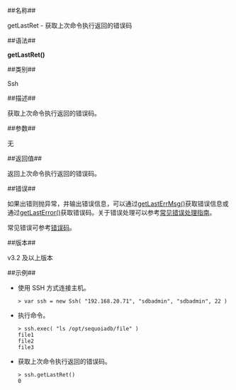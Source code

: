 ##名称##

getLastRet - 获取上次命令执行返回的错误码

##语法##

**getLastRet()**

##类别##

Ssh

##描述##

获取上次命令执行返回的错误码。

##参数##

无

##返回值##

返回上次命令执行返回的错误码。

##错误##

如果出错则抛异常，并输出错误信息，可以通过[getLastErrMsg()](manual/Manual/Sequoiadb_Command/Global/getLastErrMsg.md)获取错误信息或通过[getLastError()](manual/Manual/Sequoiadb_Command/Global/getLastError.md)获取错误码。关于错误处理可以参考[常见错误处理指南](manual/FAQ/faq_sdb.md)。



常见错误可参考[错误码](manual/Manual/Sequoiadb_error_code.md)。

##版本##

v3.2 及以上版本

##示例##

* 使用 SSH 方式连接主机。

    ```lang-javascript
    > var ssh = new Ssh( "192.168.20.71", "sdbadmin", "sdbadmin", 22 )
    ```

* 执行命令。

    ```lang-javascript
    > ssh.exec( "ls /opt/sequoiadb/file" )
    file1
    file2
    file3
    ```

* 获取上次命令执行返回的错误码。

    ```lang-javascript
    > ssh.getLastRet()
    0
    ```
